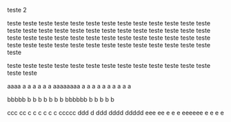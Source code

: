 teste 2

teste teste teste teste teste teste teste teste teste teste teste teste teste teste teste teste teste teste teste teste teste teste teste teste teste teste teste teste teste teste teste teste teste teste teste teste teste teste teste teste teste teste teste teste teste teste teste teste teste teste teste teste teste 

teste teste teste teste teste teste teste teste teste teste teste teste teste teste teste 


aaaa a a a a a a aaaaaaaa  a a a a a  a a a a a

bbbbb   b b b b b  b b bbbbbb b b b b b 

ccc cc c c c c c c ccccc
ddd d ddd dddd ddddd
eee ee e e e eeeeee e e e e 
